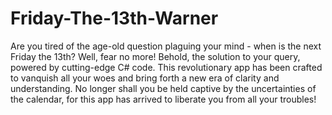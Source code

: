 # Friday-The-13th-Warner
Are you tired of the age-old question plaguing your mind - when is the next Friday the 13th? Well, fear no more! Behold, the solution to your query, powered by cutting-edge C# code. This revolutionary app has been crafted to vanquish all your woes and bring forth a new era of clarity and understanding. No longer shall you be held captive by the uncertainties of the calendar, for this app has arrived to liberate you from all your troubles!
